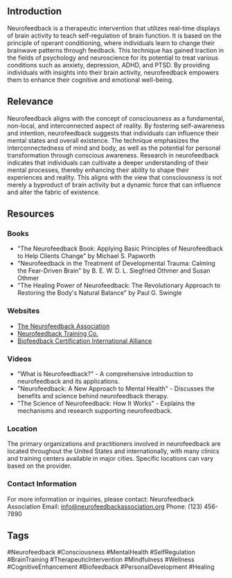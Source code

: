 ## Introduction
Neurofeedback is a therapeutic intervention that utilizes real-time displays of brain activity to teach self-regulation of brain function. It is based on the principle of operant conditioning, where individuals learn to change their brainwave patterns through feedback. This technique has gained traction in the fields of psychology and neuroscience for its potential to treat various conditions such as anxiety, depression, ADHD, and PTSD. By providing individuals with insights into their brain activity, neurofeedback empowers them to enhance their cognitive and emotional well-being.

## Relevance
Neurofeedback aligns with the concept of consciousness as a fundamental, non-local, and interconnected aspect of reality. By fostering self-awareness and intention, neurofeedback suggests that individuals can influence their mental states and overall existence. The technique emphasizes the interconnectedness of mind and body, as well as the potential for personal transformation through conscious awareness. Research in neurofeedback indicates that individuals can cultivate a deeper understanding of their mental processes, thereby enhancing their ability to shape their experiences and reality. This aligns with the view that consciousness is not merely a byproduct of brain activity but a dynamic force that can influence and alter the fabric of existence.

## Resources

### Books
- "The Neurofeedback Book: Applying Basic Principles of Neurofeedback to Help Clients Change" by Michael S. Papworth 
- "Neurofeedback in the Treatment of Developmental Trauma: Calming the Fear-Driven Brain" by B. E. W. D. L. Siegfried Othmer and Susan Othmer
- "The Healing Power of Neurofeedback: The Revolutionary Approach to Restoring the Body's Natural Balance" by Paul G. Swingle

### Websites
- [The Neurofeedback Association](https://www.neurofeedbackassociation.org)
- [Neurofeedback Training Co.](https://www.neurofeedbacktraining.com)
- [Biofeedback Certification International Alliance](https://www.bcia.org)

### Videos
- "What is Neurofeedback?" - A comprehensive introduction to neurofeedback and its applications.
- "Neurofeedback: A New Approach to Mental Health" - Discusses the benefits and science behind neurofeedback therapy.
- "The Science of Neurofeedback: How It Works" - Explains the mechanisms and research supporting neurofeedback.

### Location
The primary organizations and practitioners involved in neurofeedback are located throughout the United States and internationally, with many clinics and training centers available in major cities. Specific locations can vary based on the provider.

### Contact Information
For more information or inquiries, please contact:
Neurofeedback Association
Email: info@neurofeedbackassociation.org
Phone: (123) 456-7890

## Tags
#Neurofeedback #Consciousness #MentalHealth #SelfRegulation #BrainTraining #TherapeuticIntervention #Mindfulness #Wellness #CognitiveEnhancement #Biofeedback #PersonalDevelopment #Healing
